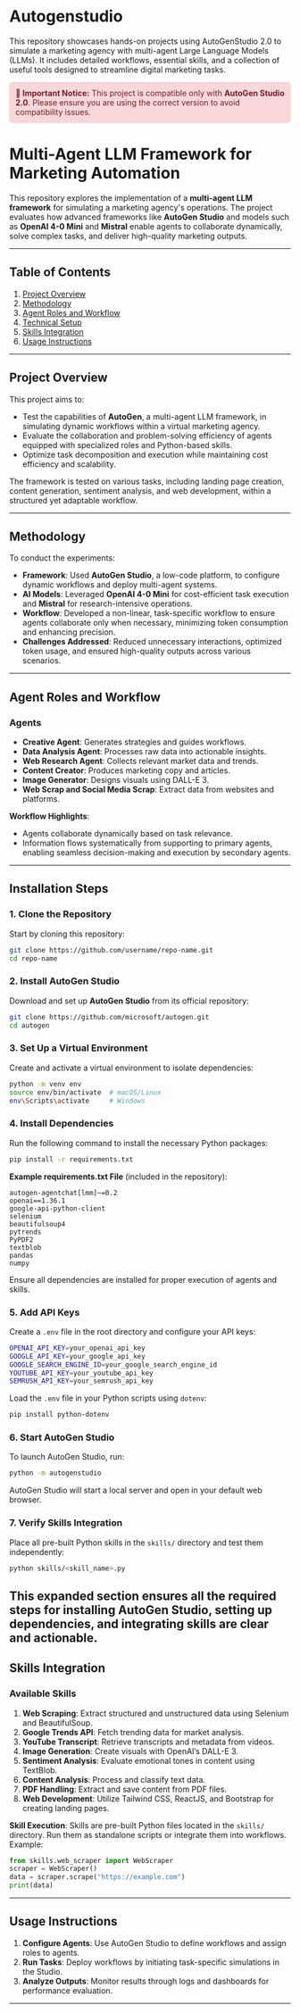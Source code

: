 # Autogenstudio
This repository showcases hands-on projects using AutoGenStudio 2.0 to simulate a marketing agency with multi-agent Large Language Models (LLMs). It includes detailed workflows, essential skills, and a collection of useful tools designed to streamline digital marketing tasks. 

<div style="background-color: #f8d7da; color: #721c24; padding: 10px; border: 1px solid #f5c6cb; border-radius: 5px;">
<strong>🚨 Important Notice:</strong> This project is compatible only with <strong>AutoGen Studio 2.0</strong>. Please ensure you are using the correct version to avoid compatibility issues.
</div>


# **Multi-Agent LLM Framework for Marketing Automation**  

This repository explores the implementation of a **multi-agent LLM framework** for simulating a marketing agency's operations. The project evaluates how advanced frameworks like **AutoGen Studio** and models such as **OpenAI 4-0 Mini** and **Mistral** enable agents to collaborate dynamically, solve complex tasks, and deliver high-quality marketing outputs.  

---

## **Table of Contents**  
1. [Project Overview](#project-overview)  
2. [Methodology](#methodology)  
3. [Agent Roles and Workflow](#agent-roles-and-workflow)  
4. [Technical Setup](#technical-setup)  
5. [Skills Integration](#skills-integration)  
6. [Usage Instructions](#usage-instructions)  

---

## **Project Overview**  

This project aims to:  
- Test the capabilities of **AutoGen**, a multi-agent LLM framework, in simulating dynamic workflows within a virtual marketing agency.  
- Evaluate the collaboration and problem-solving efficiency of agents equipped with specialized roles and Python-based skills.  
- Optimize task decomposition and execution while maintaining cost efficiency and scalability.  

The framework is tested on various tasks, including landing page creation, content generation, sentiment analysis, and web development, within a structured yet adaptable workflow.  

---

## **Methodology**  

To conduct the experiments:  
- **Framework**: Used **AutoGen Studio**, a low-code platform, to configure dynamic workflows and deploy multi-agent systems.  
- **AI Models**: Leveraged **OpenAI 4-0 Mini** for cost-efficient task execution and **Mistral** for research-intensive operations.  
- **Workflow**: Developed a non-linear, task-specific workflow to ensure agents collaborate only when necessary, minimizing token consumption and enhancing precision.  
- **Challenges Addressed**: Reduced unnecessary interactions, optimized token usage, and ensured high-quality outputs across various scenarios.  

---

## **Agent Roles and Workflow**  

### **Agents**  
- **Creative Agent**: Generates strategies and guides workflows.  
- **Data Analysis Agent**: Processes raw data into actionable insights.  
- **Web Research Agent**: Collects relevant market data and trends.  
- **Content Creator**: Produces marketing copy and articles.  
- **Image Generator**: Designs visuals using DALL-E 3.  
- **Web Scrap and Social Media Scrap**: Extract data from websites and platforms.  

**Workflow Highlights**:  
- Agents collaborate dynamically based on task relevance.  
- Information flows systematically from supporting to primary agents, enabling seamless decision-making and execution by secondary agents.  

---

## **Installation Steps**  

### **1. Clone the Repository**  
Start by cloning this repository:  
```bash  
git clone https://github.com/username/repo-name.git  
cd repo-name  
```  

### **2. Install AutoGen Studio**  
Download and set up **AutoGen Studio** from its official repository:  
```bash  
git clone https://github.com/microsoft/autogen.git  
cd autogen  
```  

### **3. Set Up a Virtual Environment**  
Create and activate a virtual environment to isolate dependencies:  
```bash  
python -m venv env  
source env/bin/activate  # macOS/Linux  
env\Scripts\activate     # Windows  
```  

### **4. Install Dependencies**  
Run the following command to install the necessary Python packages:  
```bash  
pip install -r requirements.txt  
```  

**Example requirements.txt File** (included in the repository):  
```text  
autogen-agentchat[lmm]~=0.2  
openai==1.36.1  
google-api-python-client  
selenium  
beautifulsoup4  
pytrends  
PyPDF2  
textblob  
pandas  
numpy  

```  

Ensure all dependencies are installed for proper execution of agents and skills.  

### **5. Add API Keys**  
Create a `.env` file in the root directory and configure your API keys:  
```bash  
OPENAI_API_KEY=your_openai_api_key  
GOOGLE_API_KEY=your_google_api_key  
GOOGLE_SEARCH_ENGINE_ID=your_google_search_engine_id  
YOUTUBE_API_KEY=your_youtube_api_key
SEMRUSH_API_KEY=your_semrush_api_key  
```  

Load the `.env` file in your Python scripts using `dotenv`:  
```bash  
pip install python-dotenv  
```  

### **6. Start AutoGen Studio**  
To launch AutoGen Studio, run:  
```bash  
python -m autogenstudio  
```  

AutoGen Studio will start a local server and open in your default web browser.  

### **7. Verify Skills Integration**  
Place all pre-built Python skills in the `skills/` directory and test them independently:  
```bash  
python skills/<skill_name>.py  
```  

This expanded section ensures all the required steps for installing **AutoGen Studio**, setting up dependencies, and integrating skills are clear and actionable.
---

## **Skills Integration**  

### **Available Skills**  
1. **Web Scraping**: Extract structured and unstructured data using Selenium and BeautifulSoup.  
2. **Google Trends API**: Fetch trending data for market analysis.  
3. **YouTube Transcript**: Retrieve transcripts and metadata from videos.  
4. **Image Generation**: Create visuals with OpenAI’s DALL-E 3.  
5. **Sentiment Analysis**: Evaluate emotional tones in content using TextBlob.  
6. **Content Analysis**: Process and classify text data.  
7. **PDF Handling**: Extract and save content from PDF files.  
8. **Web Development**: Utilize Tailwind CSS, ReactJS, and Bootstrap for creating landing pages.  

**Skill Execution**: Skills are pre-built Python files located in the `skills/` directory. Run them as standalone scripts or integrate them into workflows. Example:  
```python  
from skills.web_scraper import WebScraper  
scraper = WebScraper()  
data = scraper.scrape("https://example.com")  
print(data)  
```  

---

## **Usage Instructions**  

1. **Configure Agents**: Use AutoGen Studio to define workflows and assign roles to agents.  
2. **Run Tasks**: Deploy workflows by initiating task-specific simulations in the Studio.  
3. **Analyze Outputs**: Monitor results through logs and dashboards for performance evaluation.  

---
